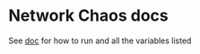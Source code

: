 # Network Chaos docs

See [doc](../docs/pod-egress-shaping.md) for how to run and all the variables listed